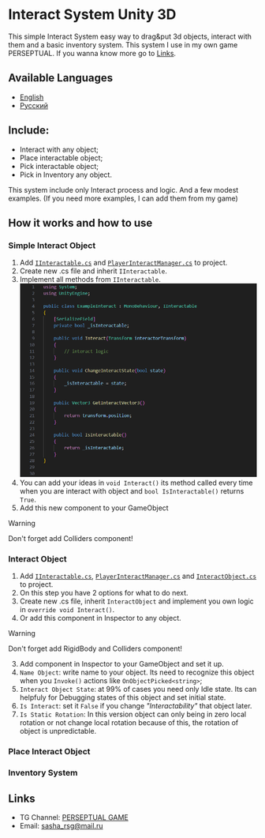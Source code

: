 # Interact System Unity 3D

This simple Interact System easy way to drag&amp;put 3d objects, interact with them and a basic inventory system.
This system I use in my own game PERSEPTUAL. If you wanna know more go to [Links](#links).

## Available Languages
- [English](README.md)
- [Русский](README.ru.md)

## Include:
  - Interact with any object;
  - Place interactable object;
  - Pick interactable object;
  - Pick in Inventory any object.

This system include only Interact process and logic. And a few modest examples. (If you need more examples, I can add them from my game)

## How it works and how to use
### Simple Interact Object
1. Add [`IInteractable.cs`](/Scripts/Interact%20System/IInteractable.cs) and [`PlayerInteractManager.cs`](/Scripts/Interact%20System/PlayerInteractManager.cs) to project.
2. Create new .cs file and inherit `IInteractable`.
3. Implement all methods from `IInteractable`.  
   ![Example file Interact implement](/screenshots/interact%20example.png)
4. You can add your ideas in `void Interact()` its method called every time when you are interact with object and `bool IsInteractable()` returns `True`.
5. Add this new component to your GameObject
  > [!WARNING]
  > Don't forget add Colliders component!

### Interact Object
1. Add [`IInteractable.cs`](/Scripts/Interact%20System/IInteractable.cs), [`PlayerInteractManager.cs`](/Scripts/Interact%20System/PlayerInteractManager.cs) and [`InteractObject.cs`](/Scripts/Interact%20System/InteractObject.cs) to project.
2. On this step you have 2 options for what to do next.
  1. Create new .cs file, inherit `InteractObject` and implement you own logic in `override void Interact()`.
  2. Or add this component in Inspector to any object.
  > [!WARNING]
  > Don't forget add RigidBody and Colliders component!
3. Add component in Inspector to your GameObject and set it up.
  1. `Name Object`: write name to your object. Its need to recognize this object when you `Invoke()` actions like `OnObjectPicked<string>`;
  2. `Interact Object State`: at 99% of cases you need only Idle state. Its can helpfuly for Debugging states of this object and set initial state.
  3. `Is Interact`: set it `False` if you change _"Interactability"_ that object later.
  4. `Is Static Rotation`: In this version object can only being in zero local rotation or not change local rotation because of this, the rotation of object is unpredictable.

### Place Interact Object

### Inventory System

## Links
- TG Channel: [PERSEPTUAL GAME](https://t.me/nightmareunderpantsarts)
- Email: sasha_rsg@mail.ru
